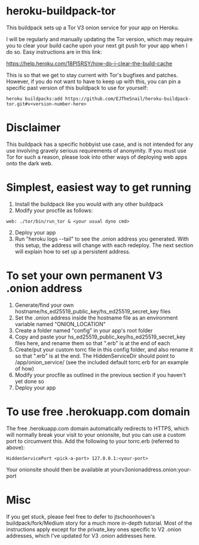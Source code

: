 # heroku-buildpack-tor

This buildpack sets up a Tor V3 onion service for your app on Heroku.

I will be regularly and manually updating the Tor version, which may require you to clear your build cache upon your next git push for your app when I do so. Easy instructions are in this link:

https://help.heroku.com/18PI5RSY/how-do-i-clear-the-build-cache

This is so that we get to stay current with Tor's bugfixes and patches. However, if you do not want to have to keep up with this, you can pin a specific past version of this buildpack to use for yourself:

```
heroku buildpacks:add https://github.com/EJTheSnail/heroku-buildpack-tor.git#v<version-number-here>
```

# Disclaimer

This buildpack has a specific hobbyist use case, and is not intended for any use involving gravely serious requirements of anonymity. If you must use Tor for such a reason, please look into other ways of deploying web apps onto the dark web.

# Simplest, easiest way to get running

1. Install the buildpack like you would with any other buildpack
2. Modify your procfile as follows:
```
web: ./tor/bin/run_tor & <your usual dyno cmd>
```
2. Deploy your app
3. Run "heroku logs --tail" to see the .onion address you generated. With this setup, the address will change with each redeploy. The next section will explain how to set up a persistent address.

# To set your own permanent V3 .onion address

1. Generate/find your own hostname/hs_ed25519_public_key/hs_ed25519_secret_key files
2. Set the .onion address inside the hostname file as an environment variable named "ONION_LOCATION"
3. Create a folder named "config" in your app's root folder
4. Copy and paste your hs_ed25519_public_key/hs_ed25519_secret_key files here, and rename them so that ".erb" is at the end of each
5. Create/put your custom torrc file in this config folder, and also rename it so that ".erb" is at the end.  The HiddenServiceDir should point to /app/onion_service/ (see the included default torrc.erb for an example of how)
6. Modify your procfile as outlined in the previous section if you haven't yet done so
7. Deploy your app

# To use free .herokuapp.com domain

The free .herokuapp.com domain automatically redirects to HTTPS, which will normally break your visit to your onionsite, but you can use a custom port to circumvent this.
Add the following to your torrc.erb (referred to above):
```
HiddenServicePort <pick-a-port> 127.0.0.1:<your-port>
```
Your onionsite should then be available at yourv3onionaddress.onion:your-port

# Misc

If you get stuck, please feel free to defer to jtschoonhoven's buildpack/fork/Medium story for a much more in-depth tutorial. Most of the instructions apply except for the private_key ones specific to V2 .onion addresses, which I've updated for V3 .onion addresses here.
